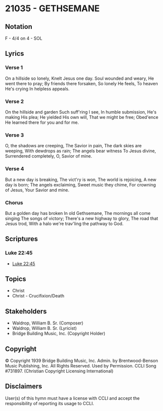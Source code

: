 # 21035 - GETHSEMANE

## Notation

F - 4/4 on 4 - SOL

## Lyrics

### Verse 1

On a hillside so lonely, Knelt Jesus one day. Soul wounded and weary, He went there to pray; By friends there forsaken, So lonely He feels, To heaven He's crying In helpless appeals.

### Verse 2

On the hillside and garden Such suff'ring I see, In humble submission, He's making His plea; He yielded His own will, That we might be free; Obed'ence He learned there for you and for me.

### Verse 3

O, the shadows are creeping, The Savior in pain, The dark skies are weeping, With dewdrops as rain; The angels bear witness To Jesus divine, Surrendered completely, O, Savior of mine.

### Verse 4

But a new day is breaking, The vict'ry is won, The world is rejoicing, A new day is born; The angels exclaiming, Sweet music they chime, For crowning of Jesus, Your Savior and mine.

### Chorus

But a golden day has broken In old Gethsemane, The mornings all come singing The songs of victory; There's a new highway to glory, The road that Jesus trod, With a halo we're trav'ling the pathway to God.



## Scriptures

### Luke 22:45

- [Luke 22:45](https://www.biblegateway.com/passage/?search=Luke%2022%3A45)


## Topics

- Christ
- Christ - Crucifixion/Death

## Stakeholders

- Waldrop, William B.  Sr. (Composer)
- Waldrop, William B.  Sr. (Lyricist)
- Bridge Building Music, Inc. (Copyright Holder)

## Copyright

© Copyright 1939 Bridge Building Music, Inc. Admin. by Brentwood-Benson Music Publishing, Inc. All Rights Reserved. Used by Permission. CCLI Song #731897.
(Christian Copyright Licensing International)

## Disclaimers

User(s) of this hymn must have a license with CCLI and accept the responsibility of reporting its usage to CCLI.

